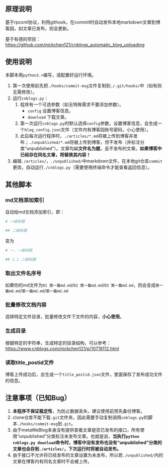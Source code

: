 ## 原理说明

基于rpcxml协议，利用githook，在commit时自动发布本地markdown文章到博客园，如文章已发布，则会更新。


基于有德的项目：<a target='_blank' href='https://github.com/nickchen121/cnblogs_automatic_blog_uploading'>https://github.com/nickchen121/cnblogs_automatic_blog_uploading</a>



## 使用说明

本脚本用`python3.+`编写，请配置好运行环境。

1. 第一次使用前先把`./hooks/commit-msg`文件复制到`./.git/hooks/`中（如有则无需修改）。
2. 运行`cnblogs.py`：
    1. 程序有一个可选参数（如无特殊需求不要添加参数）。
        - `config` 设置博客信息。
        - `download` 下载文章。
    2. 第一次运行`cnblogs.py`时默认选择`config`参数，设置博客信息，会生成一个`blog_config.json`文件（文件内有博客园账号密码，小心使用）。
    3. 此后每次运行程序时，`./articles/*.md`将被上传到博客并发布；`./unpublished/*.md`将被上传到博客，但不发布（并标注分类“unpublished”）。文章均**以文件名为题**，且不发布的文章。**如果博客中已经存在同名文章，将替换其内容！**
3. 编辑`./articles/`，`./unpublished/`中markdown文件，在本地git仓库`commit`更改，自动运行`./cnblogs.py`（需要使用终端命令才能查看返回信息）。

## 其他脚本

### md文档添加索引

自动给md文档添加索引，即：

```python
# 一级标题

## 二级标题
```
变为

```python
# 一、一级标题

## 1.1 二级标题
```

### 取出文件名序号

如果你的md文件为`01 第一篇md.md`/`02 第一篇md.md`/`03 第一篇md.md`，则会变成`第一篇md.md`/`第一篇md.md`/`第一篇md.md`

### 批量修改文档内容

选择特定文件目录，批量修改文件下文件的内容，**小心使用**。



### 生成目录

根据特定的字符串，生成特定的目录结构，可以参考：<a target='_blank' href='https://www.cnblogs.com/nickchen121/p/10718112.html'>https://www.cnblogs.com/nickchen121/p/10718112.html</a>



### 读取title_postid文件

博客上传成功后，会生成一个`title_postid.json`文件，里面保存了发布成功文件的信息。



## 注意事项（已知Bug）

1. **本程序不保证稳定性**，为防止数据丢失，建议使用前预先备份博客。
2. clone仓库不能下载`.git`文件夹，因此需要手动复制调用`cnblogs.py`的脚本`./hooks/commit-msg`到`.git`。
3. 由于metaWeBlog本身没有提供查看文章是否已发布的接口，所有使用“unpublished”分类标注未发布文章。也就是说，**当执行`python cnblogs.py download`命令时，博客中没有发布也没有“unpublished”分类的文章也会存到`./articles/`，下次运行时将被自动发布。**
4. 由于接口不允许将已经发布的文章设置为未发布，所以若`./unpublished/`内的文章在博客内有同名文章时不会被上传。